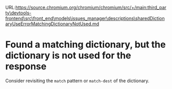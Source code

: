 URL:https://source.chromium.org/chromium/chromium/src/+/main:third_party\devtools-frontend\src\front_end\models\issues_manager\descriptions\sharedDictionaryUseErrorMatchingDictionaryNotUsed.md
# Found a matching dictionary, but the dictionary is not used for the response

Consider revisiting the `match` pattern or `match-dest` of the dictionary.
